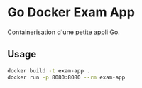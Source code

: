 # Go Docker Exam App

Containerisation d'une petite appli Go.

## Usage

```bash
docker build -t exam-app .
docker run -p 8080:8080 --rm exam-app

